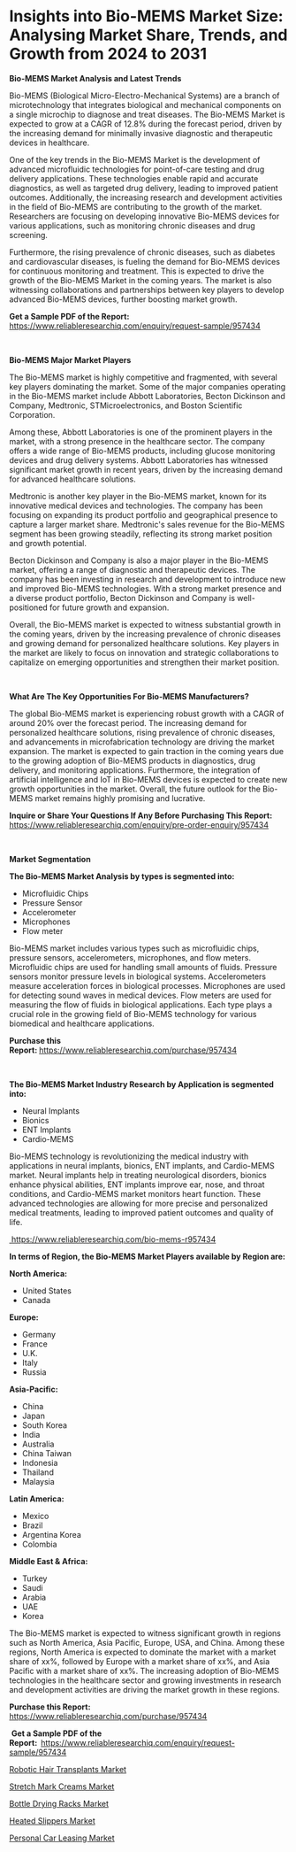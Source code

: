 <p><h1>Insights into Bio-MEMS Market Size: Analysing Market Share, Trends, and Growth from 2024 to 2031</h1></p><p><strong>Bio-MEMS Market Analysis and Latest Trends</strong></p>
<p><p>Bio-MEMS (Biological Micro-Electro-Mechanical Systems) are a branch of microtechnology that integrates biological and mechanical components on a single microchip to diagnose and treat diseases. The Bio-MEMS Market is expected to grow at a CAGR of 12.8% during the forecast period, driven by the increasing demand for minimally invasive diagnostic and therapeutic devices in healthcare.</p><p>One of the key trends in the Bio-MEMS Market is the development of advanced microfluidic technologies for point-of-care testing and drug delivery applications. These technologies enable rapid and accurate diagnostics, as well as targeted drug delivery, leading to improved patient outcomes. Additionally, the increasing research and development activities in the field of Bio-MEMS are contributing to the growth of the market. Researchers are focusing on developing innovative Bio-MEMS devices for various applications, such as monitoring chronic diseases and drug screening.</p><p>Furthermore, the rising prevalence of chronic diseases, such as diabetes and cardiovascular diseases, is fueling the demand for Bio-MEMS devices for continuous monitoring and treatment. This is expected to drive the growth of the Bio-MEMS Market in the coming years. The market is also witnessing collaborations and partnerships between key players to develop advanced Bio-MEMS devices, further boosting market growth.</p></p>
<p><strong>Get a Sample PDF of the Report:&nbsp;</strong> <a href="https://www.reliableresearchiq.com/enquiry/request-sample/957434">https://www.reliableresearchiq.com/enquiry/request-sample/957434</a></p>
<p>&nbsp;</p>
<p><strong>Bio-MEMS Major Market Players</strong></p>
<p><p>The Bio-MEMS market is highly competitive and fragmented, with several key players dominating the market. Some of the major companies operating in the Bio-MEMS market include Abbott Laboratories, Becton Dickinson and Company, Medtronic, STMicroelectronics, and Boston Scientific Corporation.</p><p>Among these, Abbott Laboratories is one of the prominent players in the market, with a strong presence in the healthcare sector. The company offers a wide range of Bio-MEMS products, including glucose monitoring devices and drug delivery systems. Abbott Laboratories has witnessed significant market growth in recent years, driven by the increasing demand for advanced healthcare solutions.</p><p>Medtronic is another key player in the Bio-MEMS market, known for its innovative medical devices and technologies. The company has been focusing on expanding its product portfolio and geographical presence to capture a larger market share. Medtronic's sales revenue for the Bio-MEMS segment has been growing steadily, reflecting its strong market position and growth potential.</p><p>Becton Dickinson and Company is also a major player in the Bio-MEMS market, offering a range of diagnostic and therapeutic devices. The company has been investing in research and development to introduce new and improved Bio-MEMS technologies. With a strong market presence and a diverse product portfolio, Becton Dickinson and Company is well-positioned for future growth and expansion.</p><p>Overall, the Bio-MEMS market is expected to witness substantial growth in the coming years, driven by the increasing prevalence of chronic diseases and growing demand for personalized healthcare solutions. Key players in the market are likely to focus on innovation and strategic collaborations to capitalize on emerging opportunities and strengthen their market position.</p></p>
<p>&nbsp;</p>
<p><strong>What Are The Key Opportunities For Bio-MEMS Manufacturers?</strong></p>
<p><p>The global Bio-MEMS market is experiencing robust growth with a CAGR of around 20% over the forecast period. The increasing demand for personalized healthcare solutions, rising prevalence of chronic diseases, and advancements in microfabrication technology are driving the market expansion. The market is expected to gain traction in the coming years due to the growing adoption of Bio-MEMS products in diagnostics, drug delivery, and monitoring applications. Furthermore, the integration of artificial intelligence and IoT in Bio-MEMS devices is expected to create new growth opportunities in the market. Overall, the future outlook for the Bio-MEMS market remains highly promising and lucrative.</p></p>
<p><strong>Inquire or Share Your Questions If Any Before Purchasing This Report:</strong> <a href="https://www.reliableresearchiq.com/enquiry/pre-order-enquiry/957434">https://www.reliableresearchiq.com/enquiry/pre-order-enquiry/957434</a></p>
<p>&nbsp;</p>
<p><strong>Market Segmentation</strong></p>
<p><strong>The Bio-MEMS Market Analysis by types is segmented into:</strong></p>
<p><ul><li>Microfluidic Chips</li><li>Pressure Sensor</li><li>Accelerometer</li><li>Microphones</li><li>Flow meter</li></ul></p>
<p><p>Bio-MEMS market includes various types such as microfluidic chips, pressure sensors, accelerometers, microphones, and flow meters. Microfluidic chips are used for handling small amounts of fluids. Pressure sensors monitor pressure levels in biological systems. Accelerometers measure acceleration forces in biological processes. Microphones are used for detecting sound waves in medical devices. Flow meters are used for measuring the flow of fluids in biological applications. Each type plays a crucial role in the growing field of Bio-MEMS technology for various biomedical and healthcare applications.</p></p>
<p><strong>Purchase this Report:&nbsp;</strong><a href="https://www.reliableresearchiq.com/purchase/957434">https://www.reliableresearchiq.com/purchase/957434</a></p>
<p>&nbsp;</p>
<p><strong>The Bio-MEMS Market Industry Research by Application is segmented into:</strong></p>
<p><ul><li>Neural Implants</li><li>Bionics</li><li>ENT Implants</li><li>Cardio-MEMS</li></ul></p>
<p><p>Bio-MEMS technology is revolutionizing the medical industry with applications in neural implants, bionics, ENT implants, and Cardio-MEMS market. Neural implants help in treating neurological disorders, bionics enhance physical abilities, ENT implants improve ear, nose, and throat conditions, and Cardio-MEMS market monitors heart function. These advanced technologies are allowing for more precise and personalized medical treatments, leading to improved patient outcomes and quality of life.</p></p>
<p><a href="https://www.reliableresearchiq.com/bio-mems-r957434">&nbsp;https://www.reliableresearchiq.com/bio-mems-r957434</a></p>
<p><strong>In terms of Region, the Bio-MEMS Market Players available by Region are:</strong></p>
<p>
    <p> <strong> North America: </strong>
        <ul>
            <li>United States</li>
            <li>Canada</li>
        </ul>
        </p> 
    <p> <strong> Europe: </strong>
        <ul>
            <li>Germany</li>
            <li>France</li>
            <li>U.K.</li>
            <li>Italy</li>
            <li>Russia</li>
        </ul>
        </p> 
    <p> <strong> Asia-Pacific: </strong>
        <ul>
            <li>China</li>
            <li>Japan</li>
            <li>South Korea</li>
            <li>India</li>
            <li>Australia</li>
            <li>China Taiwan</li>
            <li>Indonesia</li>
            <li>Thailand</li>
            <li>Malaysia</li>
        </ul>
        </p> 
    <p> <strong> Latin America: </strong>
        <ul>
            <li>Mexico</li>
            <li>Brazil</li>
            <li>Argentina Korea</li>
            <li>Colombia</li>
        </ul>
        </p> 
    <p> <strong> Middle East & Africa: </strong>
        <ul>
            <li>Turkey</li>
            <li>Saudi</li>
            <li>Arabia</li>
            <li>UAE</li>
            <li>Korea</li>
        </ul>
    </p>
    </p>
<p><p>The Bio-MEMS market is expected to witness significant growth in regions such as North America, Asia Pacific, Europe, USA, and China. Among these regions, North America is expected to dominate the market with a market share of xx%, followed by Europe with a market share of xx%, and Asia Pacific with a market share of xx%. The increasing adoption of Bio-MEMS technologies in the healthcare sector and growing investments in research and development activities are driving the market growth in these regions.</p></p>
<p><strong>Purchase this Report: </strong><a href="https://www.reliableresearchiq.com/purchase/957434">https://www.reliableresearchiq.com/purchase/957434</a></p>
<p>&nbsp;<strong>Get a Sample PDF of the Report:&nbsp;&nbsp;</strong><a href="https://www.reliableresearchiq.com/enquiry/request-sample/957434">https://www.reliableresearchiq.com/enquiry/request-sample/957434</a></p>
<p><strong></strong></p>
<p><p><a href="https://medium.com/@eujr673/robotic-hair-transplants-market-share-size-trends-industry-analysis-report-by-application-a5d7f6246f18">Robotic Hair Transplants Market</a></p><p><a href="https://medium.com/@abdulkoss1914/global-stretch-mark-creams-market-exploring-market-share-market-trends-and-future-growth-3ffd6b0137aa">Stretch Mark Creams Market</a></p><p><a href="https://medium.com/@abdulkoss1914/emerging-trends-in-bottle-drying-racks-market-global-outlook-and-future-prospects-from-2024-2031-757d5284ded8">Bottle Drying Racks Market</a></p><p><a href="https://medium.com/@brennakessler/heated-slippers-market-size-market-segmentation-market-trends-and-growth-analysis-forecast-till-62f97c88399b">Heated Slippers Market</a></p><p><a href="https://medium.com/@eujr673/personal-car-leasing-market-analysis-report-global-insights-by-region-type-long-term-personal-f8ba890849a0">Personal Car Leasing Market</a></p></p>